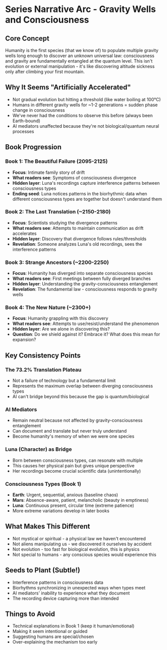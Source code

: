 # Series Narrative Arc - Gravity Wells and Consciousness

## Core Concept
Humanity is the first species (that we know of) to populate multiple gravity wells long enough to discover an unknown universal law: consciousness and gravity are fundamentally entangled at the quantum level. This isn't evolution or external manipulation - it's like discovering altitude sickness only after climbing your first mountain.

## Why It Seems "Artificially Accelerated"
- Not gradual evolution but hitting a threshold (like water boiling at 100°C)
- Humans in different gravity wells for ~1-2 generations = sudden phase change in consciousness
- We've never had the conditions to observe this before (always been Earth-bound)
- AI mediators unaffected because they're not biological/quantum neural processes

## Book Progression

### Book 1: The Beautiful Failure (2095-2125)
- **Focus**: Intimate family story of drift
- **What readers see**: Symptoms of consciousness divergence
- **Hidden layer**: Luna's recordings capture interference patterns between consciousness types
- **Ending seed**: Luna notices patterns in the biorhythmic data when different consciousness types are together but doesn't understand them

### Book 2: The Last Translation (~2150-2180)
- **Focus**: Scientists studying the divergence patterns
- **What readers see**: Attempts to maintain communication as drift accelerates
- **Hidden layer**: Discovery that divergence follows rules/thresholds
- **Revelation**: Someone analyzes Luna's old recordings, sees the interference patterns

### Book 3: Strange Ancestors (~2200-2250)
- **Focus**: Humanity has diverged into separate consciousness species
- **What readers see**: First meetings between fully diverged branches
- **Hidden layer**: Understanding the gravity-consciousness entanglement
- **Revelation**: The fundamental law - consciousness responds to gravity wells

### Book 4: The New Nature (~2300+)
- **Focus**: Humanity grappling with this discovery
- **What readers see**: Attempts to use/resist/understand the phenomenon
- **Hidden layer**: Are we alone in discovering this?
- **Question**: Do we shield against it? Embrace it? What does this mean for expansion?

## Key Consistency Points

### The 73.2% Translation Plateau
- Not a failure of technology but a fundamental limit
- Represents the maximum overlap between diverging consciousness types
- AI can't bridge beyond this because the gap is quantum/biological

### AI Mediators
- Remain neutral because not affected by gravity-consciousness entanglement
- Can document and translate but never truly understand
- Become humanity's memory of when we were one species

### Luna (Character) as Bridge
- Born between consciousness types, can resonate with multiple
- This causes her physical pain but gives unique perspective
- Her recordings become crucial scientific data (unintentionally)

### Consciousness Types (Book 1)
- **Earth**: Urgent, sequential, anxious (baseline chaos)
- **Mars**: Absence-aware, patient, melancholic (beauty in emptiness)
- **Luna**: Continuous present, circular time (extreme patience)
- More extreme variations develop in later books

## What Makes This Different
- Not mystical or spiritual - a physical law we haven't encountered
- Not aliens manipulating us - we discovered it ourselves by accident
- Not evolution - too fast for biological evolution, this is physics
- Not special to humans - any conscious species would experience this

## Seeds to Plant (Subtle!)
- Interference patterns in consciousness data
- Biorhythms synchronizing in unexpected ways when types meet
- AI mediators' inability to experience what they document
- The recording device capturing more than intended

## Things to Avoid
- Technical explanations in Book 1 (keep it human/emotional)
- Making it seem intentional or guided
- Suggesting humans are special/chosen
- Over-explaining the mechanism too early